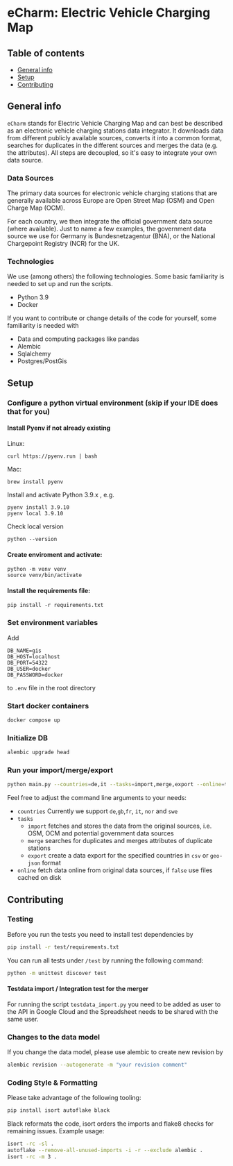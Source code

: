 # eCharm: Electric Vehicle Charging Map

## Table of contents
* [General info](#general-info)
* [Setup](#setup)
* [Contributing](#contributing)

## General info
`eCharm` stands for Electric Vehicle Charging Map and can best be described as an electronic vehicle charging stations data integrator. 
It downloads data from different publicly available sources, converts it into a common format, 
searches for duplicates in the different sources and merges the data (e.g. the attributes). 
All steps are decoupled, so it's easy to integrate your own data source.

### Data Sources
The primary data sources for electronic vehicle charging stations that are generally available across Europe are 
Open Street Map (OSM) and Open Charge Map (OCM). 

For each country, we then integrate the official government data source (where available). 
Just to name a few examples, the government data source we use for Germany is Bundesnetzagentur (BNA), 
or the National Chargepoint Registry (NCR) for the UK.

	
### Technologies
We use (among others) the following technologies. Some basic familiarity is needed to set up and run the scripts. 
* Python 3.9
* Docker

If you want to contribute or change details of the code for yourself, some familiarity is needed with 
* Data and computing packages like pandas
* Alembic
* Sqlalchemy
* Postgres/PostGis
	
## Setup

### Configure a python virtual environment (skip if your IDE does that for you)

#### Install Pyenv if not already existing

Linux:

    curl https://pyenv.run | bash

Mac:

    brew install pyenv

Install and activate Python 3.9.x , e.g.

    pyenv install 3.9.10
    pyenv local 3.9.10

Check local version

    python --version

#### Create enviroment and activate:
```
python -m venv venv
source venv/bin/activate  
```

#### Install the requirements file:
```
pip install -r requirements.txt  
```

### Set environment variables

Add

    DB_NAME=gis
    DB_HOST=localhost
    DB_PORT=54322
    DB_USER=docker
    DB_PASSWORD=docker

to `.env` file in the root directory

### Start docker containers
```bash
docker compose up  
```

### Initialize DB
```bash
alembic upgrade head
```

### Run your import/merge/export
```bash
python main.py --countries=de,it --tasks=import,merge,export --online=true
```
Feel free to adjust the command line arguments to your needs:
* `countries` Currently we support `de`,`gb`,`fr`, `it`, `nor` and `swe`
* `tasks`
  * `import` fetches and stores the data from the original sources, i.e. OSM, OCM and potential government data sources
  * `merge` searches for duplicates and merges attributes of duplicate stations
  * `export` create a data export for the specified countries in `csv` or `geo-json` format
* `online` fetch data online from original data sources, if `false` use files cached on disk

## Contributing

### Testing

Before you run the tests you need to install test dependencies by 
```bash
pip install -r test/requirements.txt
```
You can run all tests under `/test` by running the following command:
```bash
python -m unittest discover test
```

#### Testdata import / Integration test for the merger
For running the script `testdata_import.py` you need to be added as user to the API in Google Cloud 
and the Spreadsheet needs to be shared with the same user.

### Changes to the data model
If you change the data model, please use alembic to create new revision by
```bash
alembic revision --autogenerate -m "your revision comment"
```

### Coding Style & Formatting
Please take advantage of the following tooling:
```bash
pip install isort autoflake black
```

Black reformats the code, isort orders the imports and flake8 checks for remaining issues.
Example usage:
```bash
isort -rc -sl .
autoflake --remove-all-unused-imports -i -r --exclude alembic .
isort -rc -m 3 .
```
